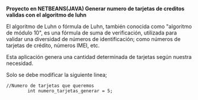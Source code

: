 **Proyecto en NETBEANS(JAVA) Generar numero de tarjetas de creditos validas con el algoritmo de luhn**

El algoritmo de Luhn o fórmula de Luhn, también conocida como "algoritmo de módulo 10", es una fórmula de suma de verificación, utilizada para validar una diversidad de números de identificación; como números de tarjetas de crédito, números IMEI, etc.

Esta aplicación genera una cantidad determinada de tarjetas según nuestra necesidad.

Solo se debe modificar la siguiente linea; 

    //Numero de tarjetas que queremos
            int numero_tarjetas_generar = 5;

